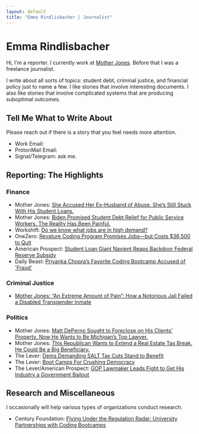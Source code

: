 ```yaml
---
layout: default
title: "Emma Rindlisbacher | Journalist"
---
```


# Emma Rindlisbacher

Hi, I'm a reporter. I currently work at [Mother Jones](https://www.motherjones.com/author/emma-rindlisbacher/). Before that I was a freelance journalist. 

I write about all sorts of topics: student debt, criminal justice, and financial policy just to name a few. I like stories that involve interesting documents. I also like stories that involve complicated systems that are producing suboptimal outcomes.

## Tell Me What to Write About

Please reach out if there is a story that you feel needs more attention.

* Work Email: <a href="javascript:location='mailto:\u0065\u0072\u0069\u006e\u0064\u006c\u0069\u0073\u0062\u0061\u0063\u0068\u0065\u0072\u0040\u006d\u006f\u0074\u0068\u0065\u0072\u006a\u006f\u006e\u0065\u0073\u002e\u0063\u006f\u006d';void 0"><script type="text/javascript">document.write('\u0065\u0072\u0069\u006e\u0064\u006c\u0069\u0073\u0062\u0061\u0063\u0068\u0065\u0072\u0040\u006d\u006f\u0074\u0068\u0065\u0072\u006a\u006f\u006e\u0065\u0073\u002e\u0063\u006f\u006d')</script></a> <!-- generated using http://www.email-obfuscator.com/ -->
* ProtonMail Email: <a href="javascript:location='mailto:\u0065\u0072\u0069\u006e\u0064\u006c\u0069\u0073\u0062\u0061\u0063\u0068\u0065\u0072\u0040\u0070\u0072\u006f\u0074\u006f\u006e\u006d\u0061\u0069\u006c\u002e\u0063\u006f\u006d';void 0"><script type="text/javascript">document.write('\u0065\u0072\u0069\u006e\u0064\u006c\u0069\u0073\u0062\u0061\u0063\u0068\u0065\u0072\u0040\u0070\u0072\u006f\u0074\u006f\u006e\u006d\u0061\u0069\u006c\u002e\u0063\u006f\u006d')</script></a>
* Signal/Telegram: ask me.

## Reporting: The Highlights


### Finance

* Mother Jones: [She Accused Her Ex-Husband of Abuse. She’s Still Stuck With His Student Loans.](https://www.motherjones.com/politics/2022/04/spousal-consolidation-student-loans/)
* Mother Jones: [Biden Promised Student Debt Relief for Public Service Workers. The Reality Has Been Painful.](https://www.motherjones.com/politics/2022/01/biden-promised-student-debt-relief-for-public-service-workers-the-reality-has-been-painful/)
* Workshift: [Do we know what jobs are in high demand?](https://workshift.opencampusmedia.org/do-we-know-what-jobs-are-in-high-demand/)
* OneZero: [Revature Coding Program Promises Jobs—but Costs $36,500 to Quit](https://onezero.medium.com/recent-grads-are-being-lured-into-indentured-servitude-by-a-coding-bootcamp-8a3b2b8e87e8)
* American Prospect: [Student Loan Giant Navient Reaps Backdoor Federal Reserve Subsidy](https://prospect.org/economy/student-loan-giant-navient-reaps-backdoor-federal-reserve-subsidy/)
* Daily Beast: [Priyanka Chopra’s Favorite Coding Bootcamp Accused of 'Fraud'](https://www.thedailybeast.com/priyanka-chopras-favorite-coding-bootcamp-holberton-accused-of-fraud)

### Criminal Justice

* [Mother Jones: “An Extreme Amount of Pain”: How a Notorious Jail Failed a Disabled Transgender Inmate](https://www.motherjones.com/crime-justice/2023/01/mdc-brooklyn-jail-health-care/)

### Politics

* Mother Jones: [Matt DePerno Sought to Foreclose on His Clients’ Property. Now He Wants to Be Michigan’s Top Lawyer.](https://www.motherjones.com/politics/2022/10/matthew-deperno-trump-michigan-foreclosure/)
* Mother Jones: [This Republican Wants to Extend a Real Estate Tax Break. He Could Be a Big Beneficiary.](https://www.motherjones.com/politics/2022/02/tracey-mann-congress-opportunity-zones-austin/)
* The Lever: [Dems Demanding SALT Tax Cuts Stand to Benefit](https://www.dailyposter.com/democrats-gunning-to-end-salt-cap-stand-to-benefit/)
* The Lever: [Boot Camps For Crushing Democracy](https://www.dailyposter.com/p/boot-camps-for-crushing-democracy)
* The Lever/American Prospect: [GOP Lawmaker Leads Fight to Get His Industry a Government Bailout](https://www.dailyposter.com/p/gop-lawmaker-leads-fight-to-get-his)

## Research and Miscellaneous

I occasionally will help various types of organizations conduct research. 

* Century Foundation: [Flying Under the Regulation Radar: University Partnerships with Coding Bootcamps](https://tcf.org/content/report/flying-regulation-radar-university-partnerships-coding-bootcamps/)
